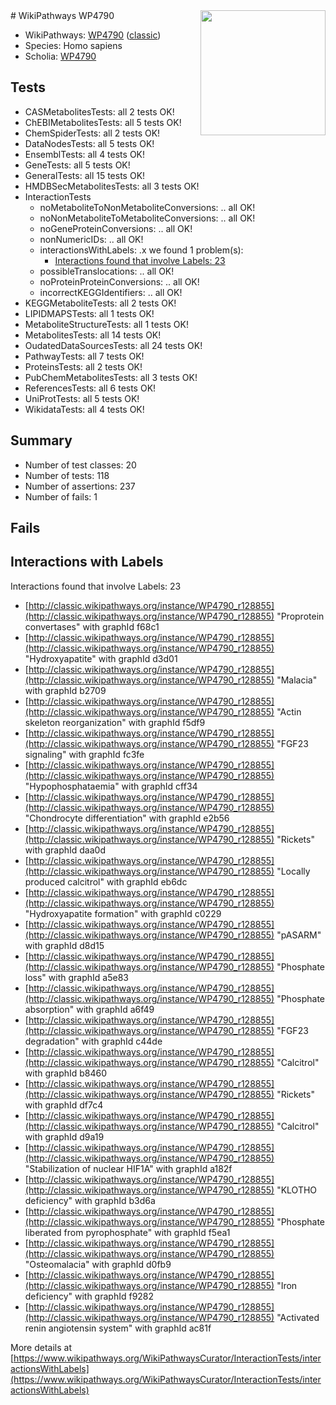<img style="float: right; width: 200px" src="https://upload.wikimedia.org/wikipedia/commons/thumb/8/83/Wplogo_with_text_500.png/640px-Wplogo_with_text_500.png" />
# WikiPathways WP4790

* WikiPathways: [WP4790](https://wikipathways.org/pathways/WP4790) ([classic](https://classic.wikipathways.org/instance/WP4790))
* Species: Homo sapiens
* Scholia: [WP4790](https://scholia.toolforge.org/wikipathways/WP4790)
## Tests
* CASMetabolitesTests: all 2 tests OK!
* ChEBIMetabolitesTests: all 5 tests OK!
* ChemSpiderTests: all 2 tests OK!
* DataNodesTests: all 5 tests OK!
* EnsemblTests: all 4 tests OK!
* GeneTests: all 5 tests OK!
* GeneralTests: all 15 tests OK!
* HMDBSecMetabolitesTests: all 3 tests OK!
* InteractionTests
    * noMetaboliteToNonMetaboliteConversions: .. all OK!
    * noNonMetaboliteToMetaboliteConversions: .. all OK!
    * noGeneProteinConversions: .. all OK!
    * nonNumericIDs: .. all OK!
    * interactionsWithLabels: .x we found 1 problem(s):
        * [Interactions found that involve Labels: 23](#fe97a8da)
    * possibleTranslocations: .. all OK!
    * noProteinProteinConversions: .. all OK!
    * incorrectKEGGIdentifiers: .. all OK!
* KEGGMetaboliteTests: all 2 tests OK!
* LIPIDMAPSTests: all 1 tests OK!
* MetaboliteStructureTests: all 1 tests OK!
* MetabolitesTests: all 14 tests OK!
* OudatedDataSourcesTests: all 24 tests OK!
* PathwayTests: all 7 tests OK!
* ProteinsTests: all 2 tests OK!
* PubChemMetabolitesTests: all 3 tests OK!
* ReferencesTests: all 6 tests OK!
* UniProtTests: all 5 tests OK!
* WikidataTests: all 4 tests OK!


## Summary

* Number of test classes: 20
* Number of tests: 118
* Number of assertions: 237
* Number of fails: 1

## Fails

<a name="fe97a8da" />

## Interactions with Labels

Interactions found that involve Labels: 23

* [http://classic.wikipathways.org/instance/WP4790_r128855](http://classic.wikipathways.org/instance/WP4790_r128855) "Proprotein convertases" with graphId f68c1
* [http://classic.wikipathways.org/instance/WP4790_r128855](http://classic.wikipathways.org/instance/WP4790_r128855) "Hydroxyapatite" with graphId d3d01
* [http://classic.wikipathways.org/instance/WP4790_r128855](http://classic.wikipathways.org/instance/WP4790_r128855) "Malacia" with graphId b2709
* [http://classic.wikipathways.org/instance/WP4790_r128855](http://classic.wikipathways.org/instance/WP4790_r128855) "Actin skeleton reorganization" with graphId f5df9
* [http://classic.wikipathways.org/instance/WP4790_r128855](http://classic.wikipathways.org/instance/WP4790_r128855) "FGF23 signaling" with graphId fc3fe
* [http://classic.wikipathways.org/instance/WP4790_r128855](http://classic.wikipathways.org/instance/WP4790_r128855) "Hypophosphataemia" with graphId cff34
* [http://classic.wikipathways.org/instance/WP4790_r128855](http://classic.wikipathways.org/instance/WP4790_r128855) "Chondrocyte differentiation" with graphId e2b56
* [http://classic.wikipathways.org/instance/WP4790_r128855](http://classic.wikipathways.org/instance/WP4790_r128855) "Rickets" with graphId daa0d
* [http://classic.wikipathways.org/instance/WP4790_r128855](http://classic.wikipathways.org/instance/WP4790_r128855) "Locally produced
calcitrol" with graphId eb6dc
* [http://classic.wikipathways.org/instance/WP4790_r128855](http://classic.wikipathways.org/instance/WP4790_r128855) "Hydroxyapatite
formation" with graphId c0229
* [http://classic.wikipathways.org/instance/WP4790_r128855](http://classic.wikipathways.org/instance/WP4790_r128855) "pASARM" with graphId d8d15
* [http://classic.wikipathways.org/instance/WP4790_r128855](http://classic.wikipathways.org/instance/WP4790_r128855) "Phosphate loss" with graphId a5e83
* [http://classic.wikipathways.org/instance/WP4790_r128855](http://classic.wikipathways.org/instance/WP4790_r128855) "Phosphate
absorption" with graphId a6f49
* [http://classic.wikipathways.org/instance/WP4790_r128855](http://classic.wikipathways.org/instance/WP4790_r128855) "FGF23 degradation" with graphId c44de
* [http://classic.wikipathways.org/instance/WP4790_r128855](http://classic.wikipathways.org/instance/WP4790_r128855) "Calcitrol" with graphId b8460
* [http://classic.wikipathways.org/instance/WP4790_r128855](http://classic.wikipathways.org/instance/WP4790_r128855) "Rickets" with graphId df7c4
* [http://classic.wikipathways.org/instance/WP4790_r128855](http://classic.wikipathways.org/instance/WP4790_r128855) "Calcitrol" with graphId d9a19
* [http://classic.wikipathways.org/instance/WP4790_r128855](http://classic.wikipathways.org/instance/WP4790_r128855) "Stabilization of
nuclear HIF1A" with graphId a182f
* [http://classic.wikipathways.org/instance/WP4790_r128855](http://classic.wikipathways.org/instance/WP4790_r128855) "KLOTHO deficiency" with graphId b3d6a
* [http://classic.wikipathways.org/instance/WP4790_r128855](http://classic.wikipathways.org/instance/WP4790_r128855) "Phosphate liberated
from pyrophosphate" with graphId f5ea1
* [http://classic.wikipathways.org/instance/WP4790_r128855](http://classic.wikipathways.org/instance/WP4790_r128855) "Osteomalacia" with graphId d0fb9
* [http://classic.wikipathways.org/instance/WP4790_r128855](http://classic.wikipathways.org/instance/WP4790_r128855) "Iron deficiency" with graphId f9282
* [http://classic.wikipathways.org/instance/WP4790_r128855](http://classic.wikipathways.org/instance/WP4790_r128855) "Activated renin angiotensin system" with graphId ac81f


More details at [https://www.wikipathways.org/WikiPathwaysCurator/InteractionTests/interactionsWithLabels](https://www.wikipathways.org/WikiPathwaysCurator/InteractionTests/interactionsWithLabels)

